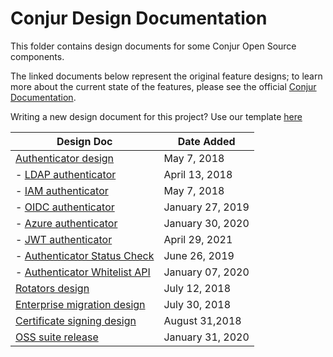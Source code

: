 # Conjur Design Documentation

This folder contains design documents for some Conjur Open Source components.

The linked documents below represent the original feature designs; to learn
more about the current state of the features, please see the official
[Conjur Documentation](https://docs.conjur.org).

Writing a new design document for this project? Use our template [here](templates/solution_design.md)

|Design Doc|Date Added|
--- | ---
|[Authenticator design](authenticators/AUTHENTICATORS.md)|May 7, 2018|
|- [LDAP authenticator](authenticators/authn_ldap.md)|April 13, 2018|
|- [IAM authenticator](authenticators/authn_iam.md)|May 7, 2018|
|- [OIDC authenticator](authenticators/authn_oidc.md)|January 27, 2019|
|- [Azure authenticator](authenticators/authn_azure/authn_azure_solution_design.md)|January 30, 2020|
|- [JWT authenticator](authenticators/authn_jwt/README.md)|April 29, 2021|
|- [Authenticator Status Check](authenticators/authenticators-status)|June 26, 2019|
|- [Authenticator Whitelist API](authenticators/authenticator_whitelist_api.md)|January 07, 2020|
|[Rotators design](./ROTATORS.md)|July 12, 2018|
|[Enterprise migration design](./MIGRATION.md)|July 30, 2018|
|[Certificate signing design](./CERTIFICATE_SIGNING.md)|August 31,2018|
|[OSS suite release](./oss_suite_release.md)|January 31, 2020|
